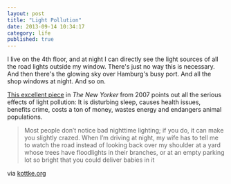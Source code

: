 ```yaml
---
layout: post
title: "Light Pollution"
date: 2013-09-14 10:34:17
category: life
published: true
---
```


I live on the 4th floor, and at night I can directly see the light sources of all the road lights outside my window. There's just no way this is necessary. And then there's the glowing sky over Hamburg's busy port. And all the shop windows at night. And so on.

[This excellent piece](http://www.newyorker.com/reporting/2007/08/20/070820fa_fact_owen?currentPage=all) in *The New Yorker* from 2007 points out all the serious effects of light pollution: It is disturbing sleep, causes health issues, benefits crime, costs a ton of money, wastes energy and endangers animal populations.

> Most people don’t notice bad nighttime lighting; if you do, it can make you slightly crazed. When I’m driving at night, my wife has to tell me to watch the road instead of looking back over my shoulder at a yard whose trees have floodlights in their branches, or at an empty parking lot so bright that you could deliver babies in it

via [kottke.org](http://kottke.org/13/09/the-night-light)
